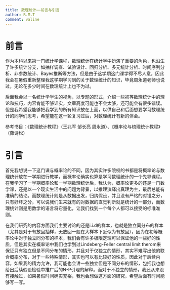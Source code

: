 ```yaml
---
title: 数理统计——前言与引言
author: R.M.T
comment: valine
---
```


# 前言

作为本科以来第一门统计学课程，数理统计在统计学中扮演了重要的角色，也沿生了许多统计分支，如抽样调查、试验设计、回归分析、多元统计分析、时间序列分析、非参数统计、Bayes推断等方法，但是由于这学期这门课学得不尽人意，因此我会在暑假重新整理我这学期学习到的关于数理统计的知识，毕竟周永道老师也说过，无论花多少时间在数理统计上也不为过。

后面我会以一名统计学学生的视角，以专题的形式，介绍一些初等数理统计中的理论和技巧，内容肯能不够详实，文章高度可能也不会太够，还可能会有很多错误。但是我希望我能够把我学到的所有知识放在上面，以供自己和后面想要学习数理统计的同学们思考，希望能在这一轮复习过后，对数理统计有新的体会。

参考书目：《数理统计教程》（王兆军 邹长亮 周永道）、《概率论与梳理统计教程》（茆诗松）

# 引言

首先我想说一下这门课与概率论的不同，因为其实许多院校的书都是将概率论与数理统计放在一学期进行教学，而概率论确实也算是学习数理统计的一个先导课程。在我学习了一学期概率论和一学期数理统计后，我认为，概率论更多的还是一门数学课，还是以一个现实生活中的问题为背景，以推理演绎出真理为主，最后总能有准确的结论。而数理统计则是从数据出发，归纳假设，并且没有严格的对错之分，只有好坏之分，可以说我们生来就有的对数据的直觉判断就是统计的一部分，而数理统计则是用数学的语言将它量化，让我们找到一个每个人都可以接受的标准准则。

在我们研究的内容方面我们主要讨论的还是i.i.d的样本，也就是独立同分布的样本（尤其是对于有放回抽样，无放回一般在大样本下近似为有放回），因为在初等概率论中对于独立同分布的样本，我们会有许多极限定理可以保证他的一些好的性质，但是其实在概率论中我们也学到过Lindeberg-Feller central limit therom来保证只有独立但是不同分布的情形，并且对于仅独立的情形，其实不难写出他的联合概率分布，对于一些特殊情形，其实也可以有比较好的性质，因此对于后续内容，如果我的精力允许，我可能也会讲一些独立但是不同分布的情形，包括我也想给出后续假设检验中推广后的N-P引理的解释。而对于不独立的情形，我还从来没有接触过，如果暑假时间确实充裕，我也会想做这方面的研究，希望后面有时间能够写一写。